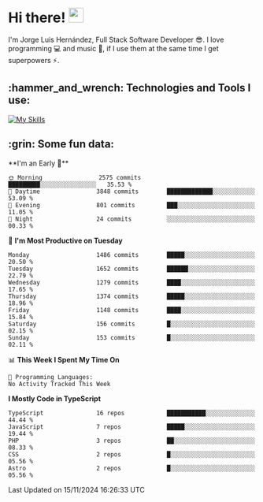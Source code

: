 <h1 align="left">
 <abc>
  <br>Hi there! <img src="https://user-images.githubusercontent.com/42378118/110234147-e3259600-7f4e-11eb-95be-0c4047144dea.gif" width="30"><br>
 </abc>
</h1>

I'm Jorge Luis Hernández, Full Stack Software Developer :sunglasses:. I love programming :computer: and music :musical_score:, if I use them at the same time I get superpowers :zap:. 


<h2 align="left">:hammer_and_wrench: Technologies and Tools I use:</h2>

[![My Skills](https://skillicons.dev/icons?i=js,ts,html,css,py,vue,react,next,nest,postgres,mysql)](https://skillicons.dev)

<h2 align="left">:grin: Some fun data:</h2>
<!--START_SECTION:waka-->
**I'm an Early 🐤** 

```text
🌞 Morning                2575 commits        █████████░░░░░░░░░░░░░░░░   35.53 % 
🌆 Daytime                3848 commits        █████████████░░░░░░░░░░░░   53.09 % 
🌃 Evening                801 commits         ███░░░░░░░░░░░░░░░░░░░░░░   11.05 % 
🌙 Night                  24 commits          ░░░░░░░░░░░░░░░░░░░░░░░░░   00.33 % 
```
📅 **I'm Most Productive on Tuesday** 

```text
Monday                   1486 commits        █████░░░░░░░░░░░░░░░░░░░░   20.50 % 
Tuesday                  1652 commits        ██████░░░░░░░░░░░░░░░░░░░   22.79 % 
Wednesday                1279 commits        ████░░░░░░░░░░░░░░░░░░░░░   17.65 % 
Thursday                 1374 commits        █████░░░░░░░░░░░░░░░░░░░░   18.96 % 
Friday                   1148 commits        ████░░░░░░░░░░░░░░░░░░░░░   15.84 % 
Saturday                 156 commits         █░░░░░░░░░░░░░░░░░░░░░░░░   02.15 % 
Sunday                   153 commits         █░░░░░░░░░░░░░░░░░░░░░░░░   02.11 % 
```


📊 **This Week I Spent My Time On** 

```text
💬 Programming Languages: 
No Activity Tracked This Week
```

**I Mostly Code in TypeScript** 

```text
TypeScript               16 repos            ███████████░░░░░░░░░░░░░░   44.44 % 
JavaScript               7 repos             █████░░░░░░░░░░░░░░░░░░░░   19.44 % 
PHP                      3 repos             ██░░░░░░░░░░░░░░░░░░░░░░░   08.33 % 
CSS                      2 repos             █░░░░░░░░░░░░░░░░░░░░░░░░   05.56 % 
Astro                    2 repos             █░░░░░░░░░░░░░░░░░░░░░░░░   05.56 % 
```




 Last Updated on 15/11/2024 16:26:33 UTC
<!--END_SECTION:waka-->
